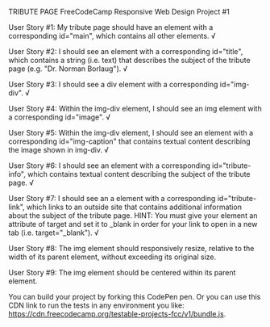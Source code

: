 TRIBUTE PAGE
FreeCodeCamp
Responsive Web Design Project #1


User Story #1: My tribute page should have an element with a corresponding id="main", which contains all other elements. √

User Story #2: I should see an element with a corresponding id="title", which contains a string (i.e. text) that describes the subject of the tribute page (e.g. "Dr. Norman Borlaug"). √

User Story #3: I should see a div element with a corresponding id="img-div". √

User Story #4: Within the img-div element, I should see an img element with a corresponding id="image". √

User Story #5: Within the img-div element, I should see an element with a corresponding id="img-caption" that contains textual content describing the image shown in img-div. √

User Story #6: I should see an element with a corresponding id="tribute-info", which contains textual content describing the subject of the tribute page. √

User Story #7: I should see an a element with a corresponding id="tribute-link", which links to an outside site that contains additional information about the subject of the tribute page. HINT: You must give your element an attribute of target and set it to _blank in order for your link to open in a new tab (i.e. target="_blank"). √

User Story #8: The img element should responsively resize, relative to the width of its parent element, without exceeding its original size.

User Story #9: The img element should be centered within its parent element.

You can build your project by forking this CodePen pen. Or you can use this CDN link to run the tests in any environment you like: https://cdn.freecodecamp.org/testable-projects-fcc/v1/bundle.js.